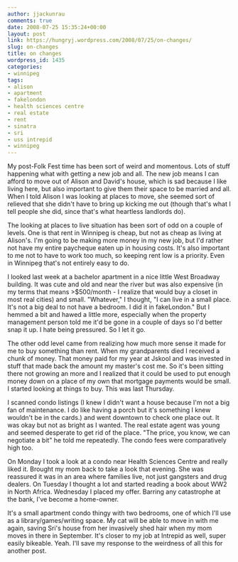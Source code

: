 ```yaml
---
author: jjackunrau
comments: true
date: 2008-07-25 15:35:24+00:00
layout: post
link: https://hungryj.wordpress.com/2008/07/25/on-changes/
slug: on-changes
title: on changes
wordpress_id: 1435
categories:
- winnipeg
tags:
- alison
- apartment
- fakelondon
- health sciences centre
- real estate
- rent
- sinatra
- sri
- uss intrepid
- winnipeg
---
```


My post-Folk Fest time has been sort of weird and momentous. Lots of stuff happening what with getting a new job and all. The new job means I can afford to move out of Alison and David's house, which is sad because I like living here, but also important to give them their space to be married and all. When I told Alison I was looking at places to move, she seemed sort of relieved that she didn't have to bring up kicking me out (though that's what I tell people she did, since that's what heartless landlords do).

The looking at places to live situation has been sort of odd on a couple of levels. One is that rent in Winnipeg is cheap, but not as cheap as living at Alison's. I'm going to be making more money in my new job, but I'd rather not have my entire paycheque eaten up in housing costs. It's also important to me not to have to work too much, so keeping rent low is a priority. Even in Winnipeg that's not entirely easy to do. 

I looked last week at a bachelor apartment in a nice little West Broadway building. It was cute and old and near the river but was also expensive (in my terms that means >$500/month - I realize that would buy a closet in most real cities) and small. "Whatever," I thought, "I can live in a small place. It's not a big deal to not have a bedroom. I did it in fakeLondon." But I hemmed a bit and hawed a little more, especially when the property management person told me it'd be gone in a couple of days so I'd better snap it up. I hate being pressured. So I let it go.

The other odd level came from realizing how much more sense it made for me to buy something than rent. When my grandparents died I received a chunk of money. That money paid for my year at Jskool and was invested in stuff that made back the amount my master's cost me. So it's been sitting there not growing an more and I realized that it could be used to put enough money down on a place of my own that mortgage payments would be small. I started looking at things to buy. This was last Thursday.

I scanned condo listings (I knew I didn't want a house because I'm not a big fan of maintenance. I do like having a porch but it's something I knew wouldn't be in the cards.) and went downtown to check one place out. It was okay but not as bright as I wanted. The real estate agent was young and seemed desperate to get rid of the place. "The price, you know, we can negotiate a bit" he told me repeatedly. The condo fees were comparatively high too.

On Monday I took a look at a condo near Health Sciences Centre and really liked it. Brought my mom back to take a look that evening. She was reassured it was in an area where families live, not just gangsters and drug dealers. On Tuesday I thought a lot and started reading a book about WW2 in North Africa. Wednesday I placed my offer. Barring any catastrophe at the bank, I've become a home-owner.

It's a small apartment condo thingy with two bedrooms, one of which I'll use as a library/games/writing space. My cat will be able to move in with me again, saving Sri's house from her invasively shed hair when my mom moves in there in September. It's closer to my job at Intrepid as well, super easily bikeable. Yeah. I'll save my response to the weirdness of all this for another post.
